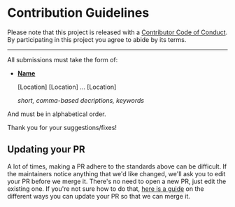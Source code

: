 # Contribution Guidelines

Please note that this project is released with a [Contributor Code of Conduct](code-of-conduct.md). By participating in this project you agree to abide by its terms.

---

All submissions must take the form of:

- **[Name](url)**

	[Location] [Location] ... [Location]
	
	_short, comma-based decriptions, keywords_

And must be in alphabetical order.

Thank you for your suggestions/fixes!


## Updating your PR

A lot of times, making a PR adhere to the standards above can be difficult. If the maintainers notice anything that we'd like changed, we'll ask you to edit your PR before we merge it. There's no need to open a new PR, just edit the existing one. If you're not sure how to do that, [here is a guide](https://github.com/RichardLitt/knowledge/blob/master/github/amending-a-commit-guide.md) on the different ways you can update your PR so that we can merge it.
